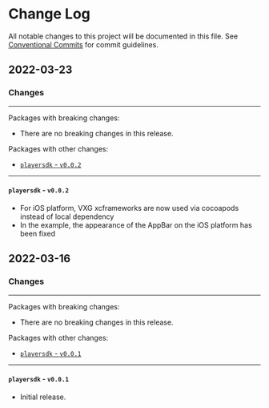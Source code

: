 # Change Log

All notable changes to this project will be documented in this file.
See [Conventional Commits](https://conventionalcommits.org) for commit guidelines.

## 2022-03-23

### Changes

---

Packages with breaking changes:

 - There are no breaking changes in this release.

Packages with other changes:

- [`playersdk` - `v0.0.2`](#playersdk---v002)
 
---

#### `playersdk` - `v0.0.2`

 - For iOS platform, VXG xcframeworks are now used via cocoapods instead of local dependency
 - In the example, the appearance of the AppBar on the iOS platform has been fixed

## 2022-03-16

### Changes

---

Packages with breaking changes:

 - There are no breaking changes in this release.

Packages with other changes:

- [`playersdk` - `v0.0.1`](#playersdk---v001)
 
---

#### `playersdk` - `v0.0.1`

 - Initial release.


